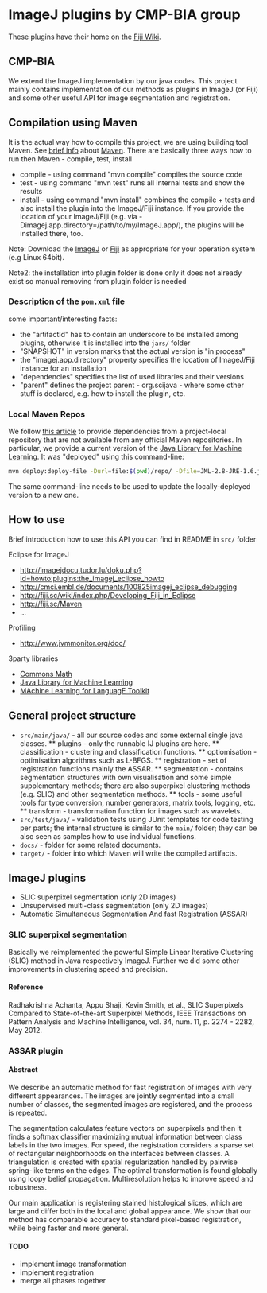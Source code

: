# ImageJ plugins by CMP-BIA group #

These plugins have their home on the [Fiji Wiki](http://fiji.sc/CMP-BIA_tools).

## CMP-BIA ##

We extend the ImageJ implementation by our java codes. This project mainly
contains implementation of our methods as  plugins in ImageJ (or Fiji)
and some other useful API for image segmentation and registration.

## Compilation using Maven ##

It is the actual way how to compile this project, we are using building tool Maven.
See [brief info](http://en.wikipedia.org/wiki/Apache_Maven) about [Maven](http://maven.apache.org/).
There are basically three ways how to run then Maven - compile, test, install

* compile - using command "mvn compile" compiles the source code
* test - using command "mvn test" runs all internal tests and show the results
* install - using command "mvn install" combines the compile + tests and also install the plugin into the ImageJ/Fiji instance. If you provide the location of your ImageJ/Fiji (e.g. via -Dimagej.app.directory=/path/to/my/ImageJ.app/), the plugins will be installed there, too.

Note: Download the [ImageJ](http://imagej.net/) or [Fiji](http://fiji.sc/Fiji) as appropriate for your operation system (e.g Linux 64bit).

Note2: the installation into plugin folder is done only it does not already exist so manual removing from plugin folder is needed

### Description of the `pom.xml` file ###

some important/interesting facts:
* the "artifactId" has to contain an underscore to be installed among plugins, otherwise it is installed into the `jars/` folder
* "SNAPSHOT" in version marks that the actual version is "in process"
* the "imagej.app.directory" property specifies the location of ImageJ/Fiji instance for an installation
* "dependencies" specifies the list of used libraries and their versions
* "parent" defines the project parent - org.scijava - where some other stuff is declared, e.g. how to install the plugin, etc.

### Local Maven Repos ###

We follow [this article](https://devcenter.heroku.com/articles/local-maven-dependencies) to provide dependencies from a project-local repository that are not available from any official Maven repositories.
In particular, we provide a current version of the [Java Library for Machine Learning](https://sourceforge.net/projects/jlml/). It was "deployed" using this command-line:

```bash
mvn deploy:deploy-file -Durl=file:$(pwd)/repo/ -Dfile=JML-2.8-JRE-1.6.jar -DgroupId=net.sourceforge -DartifactId=jml -Dpackaging=jar -Dversion=2.8-SNAPSHOT
```

The same command-line needs to be used to update the locally-deployed version to a new one.

## How to use ##

Brief introduction how to use this API you can find in README in `src/` folder

Eclipse for ImageJ
* http://imagejdocu.tudor.lu/doku.php?id=howto:plugins:the_imagej_eclipse_howto
* http://cmci.embl.de/documents/100825imagej_eclipse_debugging
* http://fiji.sc/wiki/index.php/Developing_Fiji_in_Eclipse
* http://fiji.sc/Maven
* ...

Profiling
* http://www.jvmmonitor.org/doc/

3party libraries
* [Commons Math](http://commons.apache.org/proper/commons-math)
* [Java Library for Machine Learning](http://sourceforge.net/projects/jlml)
* [MAchine Learning for LanguagE Toolkit](http://mallet.cs.umass.edu)

## General project structure ##

* `src/main/java/` - all our source codes and some external single java classes.
** plugins - only the runnable IJ plugins are here.
** classification - clustering and classification functions.
** optiomisation - optimisation algorithms such as L-BFGS.
** registration - set of registration functions mainly the ASSAR.
** segmentation - contains segmentation structures with own visualisation and some simple supplementary methods; there are also superpixel clustering methods (e.g. SLIC) and other segmentation methods.
** tools - some useful tools for type conversion, number generators, matrix tools, logging, etc.
** transform - transformation function for images such as wavelets.
* `src/test/java/` - validation tests using JUnit templates for code testing per parts; the internal structure is similar to the `main/` folder; they can be also seen as samples how to use individual functions.
* `docs/` - folder for some related documents.
* `target/` - folder into which Maven will write the compiled artifacts.

## ImageJ plugins ##

* SLIC superpixel segmentation (only 2D images)
* Unsupervised multi-class segmentation (only 2D images)
* Automatic Simultaneous Segmentation And fast Registration (ASSAR)

### SLIC superpixel segmentation ###

Basically we reimplemented the powerful Simple Linear Iterative Clustering (SLIC) method in Java respectively ImageJ.
Further we did some other improvements in clustering speed and precision.

#### Reference ####

Radhakrishna Achanta, Appu Shaji, Kevin Smith, et al.,
SLIC Superpixels Compared to State-of-the-art Superpixel Methods,
IEEE Transactions on Pattern Analysis and Machine Intelligence,
vol. 34, num. 11, p. 2274 - 2282, May 2012.


### ASSAR plugin ###

#### Abstract ####

We describe an automatic method for fast registration of images with
very different appearances. The images are jointly segmented into
a small number of classes, the segmented images are registered, and
the process is repeated.

The segmentation calculates feature vectors on superpixels and
then it finds a softmax classifier maximizing mutual information between class
labels in the two images. For speed, the registration considers a sparse set
of rectangular neighborhoods on the interfaces between
classes. A triangulation is created with spatial regularization handled
by pairwise spring-like terms on the edges. The optimal transformation
is found globally using loopy belief propagation. Multiresolution
helps to improve speed and robustness.

Our main application is registering stained histological slices, which
are large and differ both in the local and global appearance. We show
that our method has comparable accuracy to standard pixel-based
registration, while being faster and more general.

#### TODO ####

* implement image transformation
* implement registration
* merge all phases together
